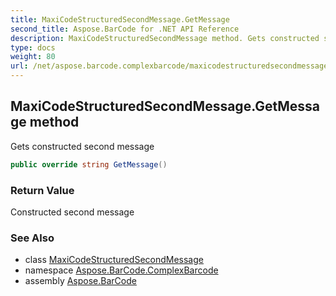 ```yaml
---
title: MaxiCodeStructuredSecondMessage.GetMessage
second_title: Aspose.BarCode for .NET API Reference
description: MaxiCodeStructuredSecondMessage method. Gets constructed second message
type: docs
weight: 80
url: /net/aspose.barcode.complexbarcode/maxicodestructuredsecondmessage/getmessage/
---
```

## MaxiCodeStructuredSecondMessage.GetMessage method

Gets constructed second message

```csharp
public override string GetMessage()
```

### Return Value

Constructed second message

### See Also

* class [MaxiCodeStructuredSecondMessage](../)
* namespace [Aspose.BarCode.ComplexBarcode](../../maxicodestructuredsecondmessage/)
* assembly [Aspose.BarCode](../../../)



